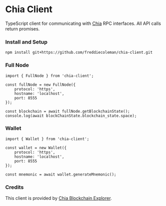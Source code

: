 # Chia Client

TypeScript client for communicating with [Chia](https://www.chia.net/) RPC interfaces. All API calls return promises.

### Install and Setup
```
npm install git+https://github.com/freddiecoleman/chia-client.git
```

### Full Node

```
import { FullNode } from 'chia-client';

const fullNode = new FullNode({
    protocol: 'https',
    hostname: 'localhost',
    port: 8555
});

const blockchain = await fullNode.getBlockchainState();
console.log(await blockChainState.blockchain_state.space);
```

### Wallet

```
import { Wallet } from 'chia-client';

const wallet = new Wallet({
    protocol: 'https',
    hostname: 'localhost',
    port: 8555
});

const mnemonic = await wallet.generateMnemonic();
```

### Credits

This client is provided by [Chia Blockchain Explorer](https://www.chiaexplorer.com).
